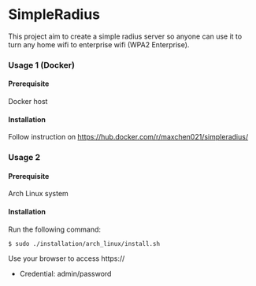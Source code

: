 # SimpleRadius

This project aim to create a simple radius server so anyone can use it to turn any home wifi to enterprise wifi (WPA2 Enterprise).


### Usage 1 (Docker)

#### Prerequisite

Docker host

#### Installation

Follow instruction on https://hub.docker.com/r/maxchen021/simpleradius/

### Usage 2

#### Prerequisite

Arch Linux system

#### Installation

Run the following command:
```sh
$ sudo ./installation/arch_linux/install.sh
```

Use your browser to access https://<hostname> 
   * Credential: admin/password